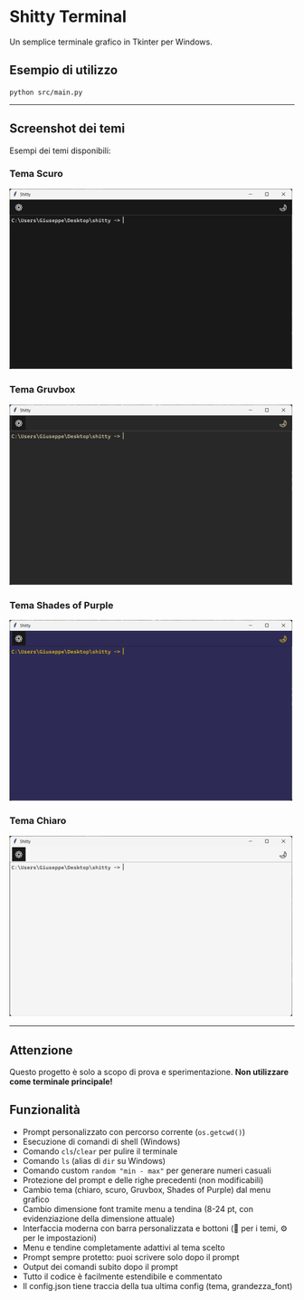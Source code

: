 # Shitty Terminal

Un semplice terminale grafico in Tkinter per Windows.

## Esempio di utilizzo

```
python src/main.py

```

---

## Screenshot dei temi

Esempi dei temi disponibili:

### Tema Scuro
<img src="screenshot_temascuro.png" alt="Tema Scuro" width="500" />

### Tema Gruvbox
<img src="screenshot_gruvbox.png" alt="Tema Gruvbox" width="500" />

### Tema Shades of Purple
<img src="screenshot_shadeofpurple.png" alt="Tema Shades of Purple" width="500" />

### Tema Chiaro
<img src="screenshot_temachiaro.png" alt="Tema Chiaro" width="500" />

---

## Attenzione

Questo progetto è solo a scopo di prova e sperimentazione.
**Non utilizzare come terminale principale!**



## Funzionalità

- Prompt personalizzato con percorso corrente (`os.getcwd()`)
- Esecuzione di comandi di shell (Windows)
- Comando `cls`/`clear` per pulire il terminale
- Comando `ls` (alias di `dir` su Windows)
- Comando custom `random "min - max"` per generare numeri casuali
- Protezione del prompt e delle righe precedenti (non modificabili)
- Cambio tema (chiaro, scuro, Gruvbox, Shades of Purple) dal menu grafico
- Cambio dimensione font tramite menu a tendina (8-24 pt, con evidenziazione della dimensione attuale)
- Interfaccia moderna con barra personalizzata e bottoni (🌙 per i temi, ⚙️ per le impostazioni)
- Menu e tendine completamente adattivi al tema scelto
- Prompt sempre protetto: puoi scrivere solo dopo il prompt
- Output dei comandi subito dopo il prompt
- Tutto il codice è facilmente estendibile e commentato
- Il config.json tiene traccia della tua ultima config (tema, grandezza_font)



